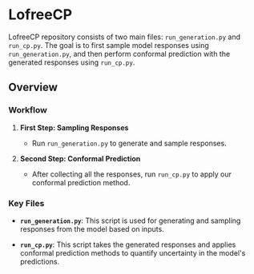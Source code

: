 # LofreeCP

LofreeCP repository consists of two main files: `run_generation.py` and `run_cp.py`. The goal is to first sample model responses using `run_generation.py`, and then perform conformal prediction with the generated responses using `run_cp.py`.

## Overview

### Workflow
1. **First Step: Sampling Responses**
    - Run `run_generation.py` to generate and sample responses.
  
2. **Second Step: Conformal Prediction**
    - After collecting all the responses, run `run_cp.py` to apply our conformal prediction method.

### Key Files
- **`run_generation.py`**: This script is used for generating and sampling responses from the model based on inputs.
  
- **`run_cp.py`**: This script takes the generated responses and applies conformal prediction methods to quantify uncertainty in the model's predictions.
